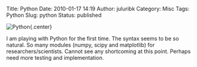 Title: Python
Date: 2010-01-17 14:19
Author: juluribk
Category: Misc
Tags: Python
Slug: python
Status: published

![](http://imgs.xkcd.com/comics/python.png "Python"){.center}

I am playing with Python for the first time. The syntax seems to be so natural. So many modules (numpy, scipy and matplotlib) for researchers/scientists. Cannot see any shortcoming at this point. Perhaps need more testing and implementation.

